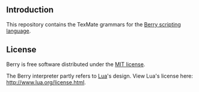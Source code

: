 

## Introduction

This repository contains the TexMate grammars for the [Berry scripting language](https://github.com/berry-lang/berry).

## License

Berry is free software distributed under the [MIT license](./LICENSE).

The Berry interpreter partly refers to [Lua](http://www.lua.org/)'s design. View Lua's license here: http://www.lua.org/license.html.
